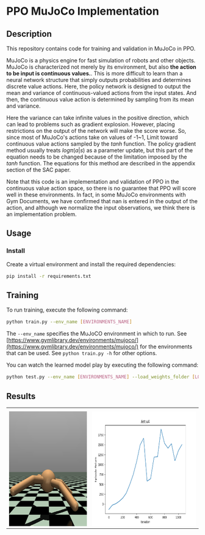 # PPO MuJoCo Implementation
## Description
This repository contains code for training and validation in MuJoCo in PPO.

MuJoCo is a physics engine for fast simulation of robots and other objects.
MuJoCo is characterized not merely by its environment, but also **the action to be input is continuous values.**.
This is more difficult to learn than a neural network structure that simply outputs probabilities and determines discrete value actions.
Here, the policy network is designed to output the mean and variance of continuous-valued actions from the input states.
And then, the continuous value action is determined by sampling from its mean and variance.

Here the variance can take infinite values in the positive direction, which can lead to problems such as gradient explosion. However, placing restrictions on the output of the network will make the score worse. So, since most of MuJoCo's actions take on values of -1~1, Limit toward continuous value actions sampled by the $tanh$ function.
The policy gradient method usually treats $log \pi(a|s)$ as a parameter update, but this part of the equation needs to be changed because of the limitation imposed by the $tanh$ function. The equations for this method are described in the appendix section of the SAC paper.

Note that this code is an implementation and validation of PPO in the continuous value action space, so there is no guarantee that PPO will score well in these environments. In fact, in some MuJoCo environments with Gym Documents, we have confirmed that nan is entered in the output of the action, and although we normalize the input observations, we think there is an implementation problem.

## Usage
### Install
Create a virtual environment and install the required dependencies:
```bash
pip install -r requirements.txt
```

## Training
To run training, execute the following command:
```bash
python train.py --env_name [ENVIRONMENTS_NAME]
```
The `--env_name` specifies the MuJoCO environment in which to run. See [https://www.gymlibrary.dev/environments/mujoco/](https://www.gymlibrary.dev/environments/mujoco/) for the environments that can be used. See `python train.py -h` for other options.

You can watch the learned model play by executing the following command:
```bash
python test.py --env_name [ENVIRONMENTS_NAME] --load_weights_folder [LOAD_WEIGHTS_FOLDER]
```

## Results
<table>
	<tbody>
		<tr>
			<th></th>
			<th></th>
		</tr>
		<tr>
			<td><img src="./gifs/ant_v4.gif" height="300"></td>
			<td><img src="./plots/ant_v4.png" height="300"></td>
		</tr>
	</tbody>
</table>
